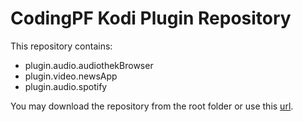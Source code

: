 # CodingPF Kodi Plugin Repository

This repository contains:
* plugin.audio.audiothekBrowser
* plugin.video.newsApp
* plugin.audio.spotify

You may download the repository from the root folder or use this [url](https://codingPF.github.io/repository.codingPF/).
